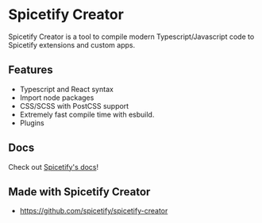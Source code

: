 # Spicetify Creator

Spicetify Creator is a tool to compile modern Typescript/Javascript code to Spicetify extensions and custom apps.

## Features
- Typescript and React syntax
- Import node packages
- CSS/SCSS with PostCSS support
- Extremely fast compile time with esbuild.
- Plugins

## Docs
Check out [Spicetify's docs](https://spicetify.app/docs/development/spicetify-creator/the-basics)!

## Made with Spicetify Creator
- https://github.com/spicetify/spicetify-creator